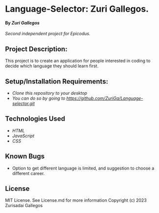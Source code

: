 # Language-Selector: Zuri Gallegos.
#### By _**Zuri Gallegos**_
_Second independent project for Epicodus._

## Project Description: 
This project is to create an application for people interested in coding to decide which language they should learn first. 


## Setup/Installation Requirements: 
* _Clone this repository to your desktop_
* _You can do so by going to https://github.com/ZuriGa/Language-selector.git_


## Technologies Used 

* _HTML_
* _JavaScript_
* _CSS_



## Known Bugs
* Option to get different language is limited, and suggestion to choose a different career.

## License
MIT License. See License.md for more information
Copyright (c) 2023 Zurisadai Gallegos
